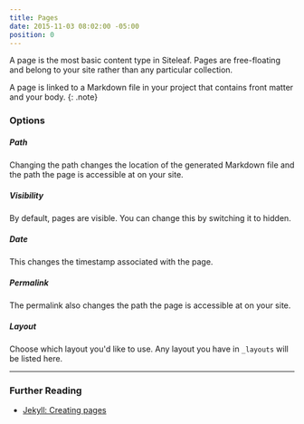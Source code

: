 ```yaml
---
title: Pages
date: 2015-11-03 08:02:00 -05:00
position: 0
---
```


A page is the most basic content type in Siteleaf. Pages are free-floating and belong to your site rather than any particular collection.

A page is linked to a Markdown file in your project that contains front matter and your body.
{: .note}

### Options

##### Path

Changing the path changes the location of the generated Markdown file and the path the page is accessible at on your site.

##### Visibility

By default, pages are visible. You can change this by switching it to hidden.

##### Date

This changes the timestamp associated with the page.

##### Permalink

The permalink also changes the path the page is accessible at on your site.

##### Layout

Choose which layout you'd like to use. Any layout you have in `_layouts` will be listed here.

---

### Further Reading

- [Jekyll: Creating pages](http://jekyllrb.com/docs/pages/)
